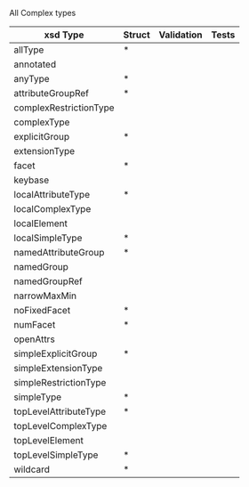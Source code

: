 All Complex types

| xsd Type | Struct | Validation | Tests |
| -------- | ------ | ---------- | ----- |
|allType| * |
|annotated
|anyType| * |
|attributeGroupRef| * |
|complexRestrictionType
|complexType
|explicitGroup| * |
|extensionType
|facet| * |
|keybase
|localAttributeType| * |
|localComplexType
|localElement
|localSimpleType| * |
|namedAttributeGroup| * |
|namedGroup
|namedGroupRef
|narrowMaxMin
|noFixedFacet| * |
|numFacet| * |
|openAttrs
|simpleExplicitGroup| * |
|simpleExtensionType
|simpleRestrictionType
|simpleType| * |
|topLevelAttributeType| * |
|topLevelComplexType
|topLevelElement
|topLevelSimpleType| * |
|wildcard| * |

